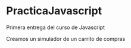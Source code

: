# PracticaJavascript

Primera entrega del curso de Javascript

Creamos un simulador de un carrito de compras
